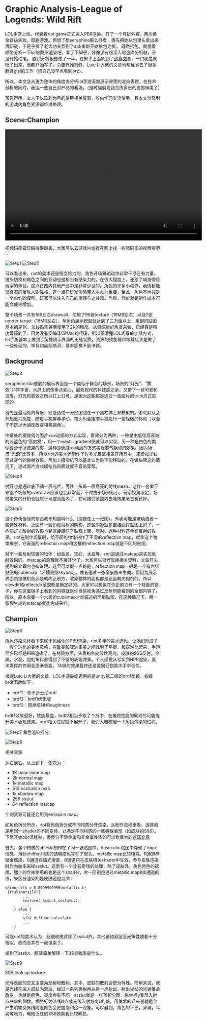 # Graphic Analysis-League of Legends: Wild Rift
LOL手游上线，代表着riot game正式进入PBR渲染。打了一个月排外赛，两次黄金晋级失败，怒删游戏。但想了想seraphine那么好看，得先把她从包里头拿出来再卸载，于是乎费了老大功夫弄到了apk重新开始拆包之旅。
既然拆包，就想着顺带分析一下lol的图形渲染吧，看了下知乎，好像没有很深入的渲染分析帖，于是开始动笔。
直到分析报告做了一半，在知乎上面刷到了[这篇文章](https://zhuanlan.zhihu.com/p/286836840)，一口老血就喷了出来，但都开始写了，总要有始有终，Lute Li大佬的文章也帮我省去了很多翻译glsl的工作（恨自己没早点看到orz）。

所以，本文会从更为整体的角度去分析lol手游英雄展示界面的渲染表现，在技术分析的同时，表达一些自己对产品的看法。（是时候展现我苦练多日的直男审美了）

预先声明，本人不以盈利为目的使用相关资源，仅供学习交流使用，且本文涉及到的游戏内角色资源都经过处理。

## Scene:Champion

<video width="640" height="360" controls>
  <source src="./res/kda_dance.mp4" type="video/mp4">
</video>

视频码率被压缩得很厉害，大家可以去游戏内或者在网上找一些高码率的视频看吧~

![Step1](./res/kda_stand.jpg)
![Step2](./res/kda_closeeyes.jpg)

可以看出来，riot的美术还是相当给力的，角色开场舞蹈动作非常干净且有力量，镜头切换和角色之间的互动也是相当有感染力的，在很大程度上，还原了端游带给玩家的体验，这点在国内其他产品中是非常少见的。角色的许多小动作，表情都能很真实的反映人物性格，这一点在玩家情感带入中尤为重要，至此，角色不再只是一个单纯的模型，玩家可以注入自己的情感与之共鸣。当然，代价就是制作成本可能会成倍增加。

整个场景一共有165左右drawcall，使用了95张texture（19MB左右）以及7张render target（18MB左右），单角色展示模型就达到了三万面以上，用到的贴图基本都是1K，法线贴图甚至使用了2K的精度。从资源量的角度来看，已经算是精度很高的了。因为没有反编译CPU端的代码，所以不清楚LOL场景的加载方式，lol手游基本上做到了英雄展示界面的无缝切换，资源的预加载和卸载应该是做了一些处理的，毕竟如丝般顺滑，基本感觉不到卡顿。

## Background

![Step3](./res/background.png)

seraphine kda皮肤的展示界面是一个类似于舞台的场景，场景的“灯光”，“雾效”非常丰富，大屏上的像素点爱心，展现现代的科技感之余，又带了一丝可爱和调皮。灯光和雾效之所以打上引号，是因为这些都是通过一些面片的trick方式实现的。

首先是最远处的背景，它是通过一张贴图贴在一个圆柱体上来模拟的。游戏默认会开起重力感应，随着手机屏幕移动，镜头也会跟随手机进行一些轻微的移动（以至于不足以大幅度改变相机视角）。

中景处的雾效则为面片+uv动画的方式实现，雾效分为两种，一种是由低往高衰减的淡蓝色的“高度雾”，用一个mesh+gradient图就可以实现。另一种是白色的类似舞台干冰效果的雾，这种是通过uv动画的方式实现雾气飘动的效果。因为场景“光源”比较多，所以riot的美术还制作了许多光晕直接盖在场景中，来模拟光线穿过雾气的散射效果。再加上摄像机可以基本认为是不能移动的，在镜头限定的情况下，通过面片方式模拟光和雾效就不容易穿帮。

![Step4](./res/bg.png)


射灯也是通过底下铺一层光片，再往上头盖一层高亮的射线mesh。这样一套做下来整个场景的overdraw应该也会非常高，不过由于场景较小，玩家视角限定，场景带来的开销也就属于可控范围内了，在可接受范围内去堆效果感觉也还好。

![Step5](./res/shadowSample.png)

这个奇奇怪怪的东西我不知道叫什么（边框在上一张图），外表可能是玻璃或者一些特殊材料，上面有一些边框投射的阴影，这些阴影就是直接画在贴图上的了，一些像灯光散射的效果也是直接画在了贴图上面，同时，这种材料还会有反射的效果。riot在制作场景时，给不同的物体制作了不同的reflection map，就拿这个物体来说，它表面的reflection map和边框的reflection map就是不同的贴图。

对于一些反射较强的物体：如金属，宝石，水晶等，riot是通过matcap来实现反射效果的。matcap的原理就不展开说了，大家可以自行查阅相关资料，文章开头提到的文章内也有说明。这里可以提一点的是，reflection map一般是一个有六张贴图的cubemap（环境贴图skybox），或者通过一张全景图来生成。但因为展示界面内摄像机永远是朝向正前方，渲染物体的面也都是正面朝向相机的，所以viewdir和reflectdir范围都是确定好的。大家可以想象在你正前方有一个球面的镜子，你在这面镜子上看到的内容就是你当前视角通过反射所能看到的全部内容了。所以，原本需要一个六面的cubemap才能描述的环境贴图，在这种情况下，用一张预生成的matcap就能完成采样。

## Champion
![Step6](./res/kda_seat.jpg)

角色渲染总体看下来属于风格化的PBR渲染，riot多年的美术迭代，让他们形成了一套全球化的美术风格，在欧美和亚洲审美之间找到了平衡。和端游比起来，手游至少已经是PBR渲染了，在材质方面，头发的各向异性高光，皮肤的SSS反射，金属，水晶，霓虹布料都得到了不错的表现效果。个人感觉从写实到NPR渲染，美术发挥的作用会逐渐重要，TA做的效果最终还是要回归到美术手中调优。

根据Lute Li大佬的文章，LOL手游最终选用的是unity第二级的brdf函数，各级brdf函数如下：

* brdf1：基于迪士尼brdf
* brdf2：brdf1优化版
* brdf3：预烘焙NHRoughness

brdf1效果最好，性能最差，brdf2相当于取了个折中，在兼顾性能的同时尽可能提升美术表现效果。brdf相关过程就不展开了，我们大概梳理一下角色渲染的过程。

![Step7](./res/character.png)
角色渲染拆分

![Step8](./res/blur.png)

相关资源

从左到右，从上到下，依次为：

* 1K base color map
* 2k normal map
* 1k metallic map
* 512 occlusion map
* 1k shadow map
* 256 ssslut
* 64 reflection matcap

个别资源可能还会用到emission map。

如角色拆分所示，riot将角色拆分成不同材质分开渲染，从制作流程来看，选择的是用同一shader的不同变体，以满足不同材质的一些特殊表现（如皮肤的SSS）。
下面开始pbr流程啦，傻傻分不清金属和非金属性质的可以看龚大的[这篇文章](https://zhuanlan.zhihu.com/p/21961722)

首先，各个材质的abledo制作在了同一张贴图中，basecolor贴图中存储了rbga信息，薄纱chiffon材质的透明度也写在了里头。metallic map比较特殊，R通道存储金属度，G通道存储光滑度，B通道只在皮肤相关shader中生效，参与皮肤渲染时作为曲率采样ssslut。这里有一个比较奇怪的处理，除了皮肤外，角色黑色的裙摆，腿上的丝袜使用的也是这个shader，唯一区别是通过metallic map的b通道的值，来区分渲染的是皮肤还是丝绸：
```
skinorsilk = 0.0199999996<metallic.b;
 if(skinorsilk){
 		...
        texture(_SssLut,ssslutuv);
        ...
    } else {
        ...
        silk diffuse calculate
        ...
    }
```
可能riot的美术认为，丝绸和皮肤除了ssslut外，其他诸如双层高光等性质都十分相似，故而合并在一起渲染了。

提到了ssslut，那就简单解释一下3S查找表是什么。

![Step9](./res/ssslut.png)

SSS look up texture

光与表面的交互主要为反射和散射，其中，皮肤的散射会更为特殊。简单来说，就是光线在进入皮肤内部后，经过一系列折射再从另一点射出，射出光线的光通量会改变，也就是颜色、亮度会有不同。ssslut就是一张预积分图，纵坐标y表示入射点曲率的倒数，横坐标为法线N点成光线入射方向L的值。用美术的话来说就是会产生明暗交界线附近颜色会更加饱和这一现象。可以看到，角色的下巴，鼻翼，耳尖等地方，略微泛红的SSS效果会比较明显。